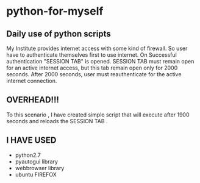 # python-for-myself
Daily use of python scripts
-----
My Institute provides internet access with some kind of firewall. So user have to authenticate themselves first to use internet. On Successful authentication "SESSION TAB" is opened. 
SESSION TAB must remain open for an active internet access, but this tab remain open only for 2000 seconds.
After 2000 seconds, user must reauthenticate for the active internet connection.

OVERHEAD!!!
------
To this scenario , I have created simple script that will execute after 1900 seconds and reloads the SESSION TAB . 

I HAVE USED
---
* python2.7
* pyautogui library
* webbrowser library
* ubuntu FIREFOX
